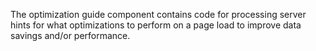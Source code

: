 The optimization guide component contains code for processing server hints for
what optimizations to perform on a page load to improve data savings and/or
performance.
